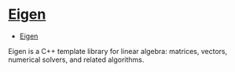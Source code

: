 # [Eigen](https://eigen.tuxfamily.org/index.php?title=Main_Page)

- [Eigen](#eigen)

Eigen is a C++ template library for linear algebra: matrices, vectors, numerical solvers, and related algorithms.


